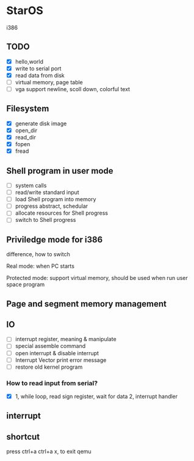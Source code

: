 # StarOS
i386


## TODO
- [x] hello,world
- [x] write to serial port
- [x] read data from disk
- [ ] virtual memory, page table
- [ ] vga support newline, scoll down, colorful text

## Filesystem
- [x] generate disk image
- [x] open_dir
- [x] read_dir
- [x] fopen
- [x] fread

## Shell program in user mode
- [ ] system calls
- [ ] read/write standard input
- [ ] load Shell program into memory
- [ ] progress abstract, schedular
- [ ] allocate resources for Shell progress
- [ ] switch to Shell progress

## Priviledge mode for i386
difference, how to switch

Real mode:
when PC starts

Protected mode:
support virtual memory, should be used when run user space program

## Page and segment memory management

## IO
- [ ] interrupt register, meaning & manipulate
- [ ] special assemble command
- [ ] open interrupt & disable interrupt
- [ ] Interrupt Vector print error message
- [ ] restore old kernel program

### How to read input from serial?
- [x] 1, while loop, read sign register, wait for data
2, interrupt handler

## interrupt


## shortcut

press ctrl+a ctrl+a x, to exit qemu

